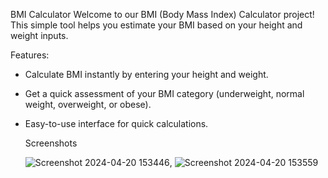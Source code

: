 BMI Calculator
Welcome to our BMI (Body Mass Index) Calculator project! 
This simple tool helps you estimate your BMI based on your height and weight inputs.

Features:
* Calculate BMI instantly by entering your height and weight.
* Get a quick assessment of your BMI category (underweight, normal weight, overweight, or obese).
* Easy-to-use interface for quick calculations.

  Screenshots

  ![Screenshot 2024-04-20 153446](https://github.com/RItikaSRivastav/Cognorise_infotech-Android_development-/assets/161809912/19d6cdff-e299-42d9-8402-6979ae7158ea), ![Screenshot 2024-04-20 153559](https://github.com/RItikaSRivastav/Cognorise_infotech-Android_development-/assets/161809912/df05d808-2796-433e-afc9-ec0322dfce6d)



